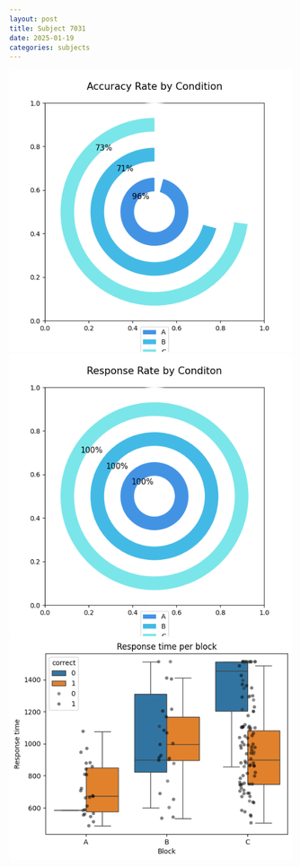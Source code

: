 ```yaml
---
layout: post
title: Subject 7031
date: 2025-01-19
categories: subjects
---
```


![](data/7031/run-32/7031_accuracy_rate.png)
![](data/7031/run-32/7031_response_rate.png)
![](data/7031/run-32/7031_rt.png)
